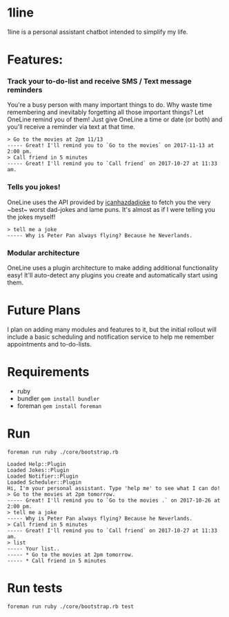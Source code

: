 # 1line

1line is a personal assistant chatbot intended to simplify my life.

# Features:

### Track your to-do-list and receive SMS / Text message reminders
You're a busy person with many important things to do. Why waste time remembering and inevitably forgetting all those important things? Let OneLine remind you of them! Just give OneLine a time or date (or both) and you'll receive a reminder via text at that time.

```
> Go to the movies at 2pm 11/13
----- Great! I'll remind you to `Go to the movies` on 2017-11-13 at 2:00 pm.
> Call friend in 5 minutes
----- Great! I'll remind you to `Call friend` on 2017-10-27 at 11:33 am.
```


### Tells you jokes!
OneLine uses the API provided by [icanhazdadjoke](https://icanhazdadjoke.com) to fetch you the very ~best~ worst dad-jokes and lame puns. It's almost as if I were telling you the jokes myself!

```
> tell me a joke
----- Why is Peter Pan always flying? Because he Neverlands.
```

### Modular architecture
OneLine uses a plugin architecture to make adding additional functionality easy! It'll auto-detect any plugins you create and automatically start using them.


# Future Plans

I plan on adding many modules and features to it, but the initial rollout will include a basic scheduling and notification service to help me remember appointments and to-do-lists.


# Requirements
* ruby
* bundler `gem install bundler`
* foreman `gem install foreman`

# Run
`foreman run ruby ./core/bootstrap.rb`

```
Loaded Help::Plugin
Loaded Jokes::Plugin
Loaded Notifier::Plugin
Loaded Scheduler::Plugin
Hi, I'm your personal assistant. Type 'help me' to see what I can do!
> Go to the movies at 2pm tomorrow.
----- Great! I'll remind you to `Go to the movies .` on 2017-10-26 at 2:00 pm.
> tell me a joke
----- Why is Peter Pan always flying? Because he Neverlands.
> Call friend in 5 minutes
----- Great! I'll remind you to `Call friend` on 2017-10-27 at 11:33 am.
> list
----- Your list..
----- * Go to the movies at 2pm tomorrow.
----- * Call friend in 5 minutes
```

# Run tests
`foreman run ruby ./core/bootstrap.rb test`

